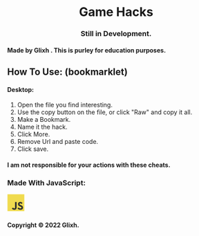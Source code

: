 <h1 align="center">Game Hacks</h1>
<h3 align="center">Still in Development.</h3>

#### Made by Glixh  . This is purley for education purposes.

## How To Use: (bookmarklet)
#### Desktop: 
1. Open the file you find interesting.
2. Use the copy button on the file, or click "Raw" and copy it all.
3. Make a Bookmark.
4. Name it the hack.
5. Click More.
6. Remove Url and paste code.
7. Click save.



#### I am not responsible for your actions with these cheats.

<h3 align="left">Made With JavaScript:</h3>
<p align="left"> <a href="https://developer.mozilla.org/en-US/docs/Web/JavaScript" target="_blank" rel="noreferrer"> <img src="https://raw.githubusercontent.com/devicons/devicon/master/icons/javascript/javascript-original.svg" alt="javascript" width="40" height="40"/> </a> </p>

#### Copyright &copy; 2022 Glixh.
